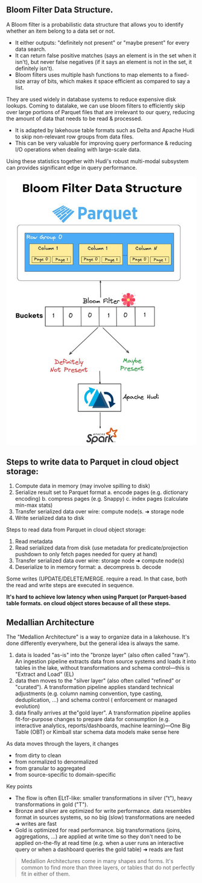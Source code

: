 ## Bloom Filter Data Structure.

A Bloom filter is a probabilistic data structure that allows you to identify whether an item belong to a data set or
not.

- It either outputs: "definitely not present" or "maybe present" for every data search.
- It can return false positive matches (says an element is in the set when it isn't), but never false negatives (if it
  says an element is not in the set, it definitely isn't).
- Bloom filters uses multiple hash functions to map elements to a fixed-size array of bits, which makes it space
  efficient as compared to say a list.

They are used widely in database systems to reduce expensive disk lookups. Coming to datalake, we can use bloom filters
to efficiently skip over large portions of Parquet files that are irrelevant to our query,
reducing the amount of data that needs to be read & processed.

- It is adapted by lakehouse table formats such as Delta and Apache Hudi to skip non-relevant row groups from data
  files.
- This can be very valuable for improving query performance & reducing I/O operations when dealing with large-scale
  data.

Using these statistics together with Hudi's robust multi-modal subsystem can provides significant edge in query
performance.

![bloom filter](./bloom-filter-spark.jpeg)

## Steps to write data to Parquet in cloud object storage:

1. Compute data in memory (may involve spilling to disk)
2. Serialize result set to Parquet format
   a. encode pages (e.g. dictionary encoding)
   b. compress pages (e.g. Snappy)
   c. index pages (calculate min-max stats)
3. Transfer serialized data over wire: compute node(s. ➜ storage node
4. Write serialized data to disk

Steps to read data from Parquet in cloud object storage:

1. Read metadata
2. Read serialized data from disk (use metadata for predicate/projection pushdown to only fetch pages needed for query
   at hand)
3. Transfer serialized data over wire: storage node ➜ compute node(s)
4. Deserialize to in memory format:
   a. decompress
   b. decode

Some writes (UPDATE/DELETE/MERGE. require a read. In that case, both the read and write steps are executed in sequence.

**It's hard to achieve low latency when using Parquet (or Parquet-based table formats. on cloud object stores because of
all these steps.**

## Medallian Architecture

The "Medallion Architecture" is a way to organize data in a lakehouse. It's done differently everywhere, but the general
idea is always the same.

1. data is loaded "as-is" into the "bronze layer" (also often called "raw"). An ingestion pipeline extracts data from
   source systems and loads it into tables in the lake, without transformations and schema control—this is "Extract and
   Load" (EL)
2. data then moves to the "silver layer" (also often called "refined" or "curated"). A transformation pipeline applies
   standard technical adjustments (e.g. column naming convention, type casting, deduplication, ...) and schema control (
   enforcement or managed evolution)
3. data finally arrives at the"gold layer". A transformation pipeline applies fit-for-purpose changes to prepare data
   for consumption (e.g. interactive analytics, reports/dashboards, machine learning)—One Big Table (OBT) or Kimball
   star schema data models make sense here

As data moves through the layers, it changes

- from dirty to clean
- from normalized to denormalized
- from granular to aggregated
- from source-specific to domain-specific

Key points

- The flow is often ELtT-like: smaller transformations in silver ("t"), heavy transformations in gold ("T").
- Bronze and silver are optimized for write performance. data resembles format in sources systems, so no big (slow)
  transformations are needed ➜ writes are fast
- Gold is optimized for read performance. big transformations (joins, aggregations, ...) are applied at write time so
  they don't need to be applied on-the-fly at read time (e.g. when a user runs an interactive query or when a dashboard
  queries the gold table) ➜ reads are fast

> Medallion Architectures come in many shapes and forms. It's common to find more than three layers, or tables that do
> not perfectly fit in either of them.